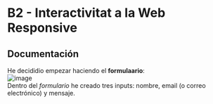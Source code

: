 # B2 - Interactivitat a la Web Responsive

## Documentación

He decididio empezar haciendo el **formulaario**:  
![image](https://github.com/Gustavoalmonacid/B2---Interactivitat-a-la-Web-Responsive/assets/114769152/2b09e90b-bc2a-464d-9ac8-80516eeca8c3)  
Dentro del _formulario_ he creado tres inputs: nombre, email (o correo electrónico) y mensaje.

